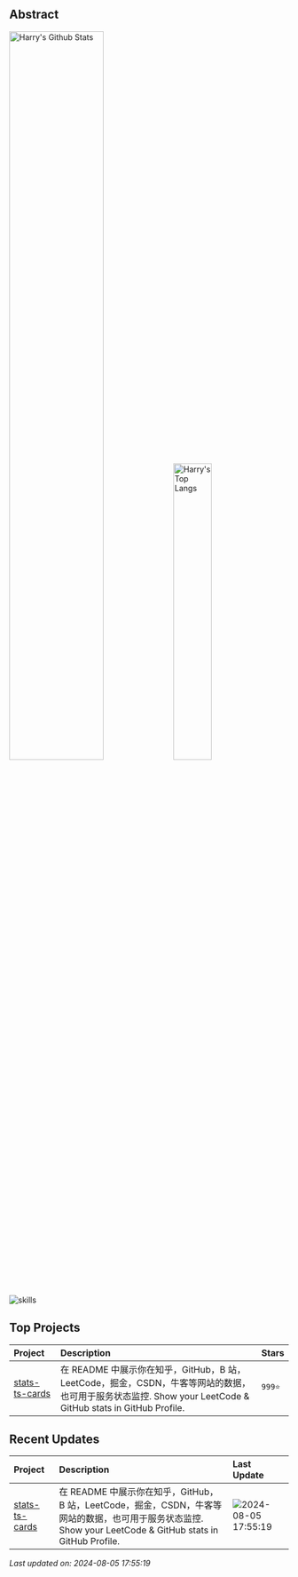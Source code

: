 ## Abstract

<p>
  <img src="https://stats-ts-cards.vercel.app/api?username=HarryYe66&show_icons=true&hide_border=true" alt="Harry's Github Stats" width="58%" />
  <img src="https://stats-ts-cards.vercel.app/api/top-langs/?username=HarryYe66&layout=compact&hide_border=true&langs_count=10" alt="Harry's Top Langs" width="37%" /> 
</p>

<a href="https://github.com/HarryYe66/stats-ts-cards">
<p>
  <!-- <img src="https://stats.justsong.cn/api/leetcode/?username=HarryYe66&theme=light" alt="Harry's LeetCode Stats" width="49%" /> -->
  <!-- <img src="https://stats.justsong.cn/api/zhihu/?username=HarryYe66&theme=light" alt="Harry's Zhihu Stats" width="49%" />  -->
</p>
</a>

![skills](https://skillicons.dev/icons?i=c,cpp,go,py,html,css,js,nodejs,java,md,pytorch,tensorflow,flask,fastapi,express,qt,react,cmake,docker,git,linux,nginx,mysql,redis,sqlite,githubactions,heroku,vercel,visualstudio,vscode)

## Top Projects

| Project                                                       | Description                                                                                                                                                | Stars   |
| :------------------------------------------------------------ | :--------------------------------------------------------------------------------------------------------------------------------------------------------- | :------ |
| [stats-ts-cards](https://github.com/HarryYe66/stats-ts-cards) | 在 README 中展示你在知乎，GitHub，B 站，LeetCode，掘金，CSDN，牛客等网站的数据，也可用于服务状态监控. Show your LeetCode & GitHub stats in GitHub Profile. | `999⭐` |

## Recent Updates

| Project                                                       | Description                                                                                                                                                | Last Update                                                                                                  |
| :------------------------------------------------------------ | :--------------------------------------------------------------------------------------------------------------------------------------------------------- | :----------------------------------------------------------------------------------------------------------- |
| [stats-ts-cards](https://github.com/HarryYe66/stats-ts-cards) | 在 README 中展示你在知乎，GitHub，B 站，LeetCode，掘金，CSDN，牛客等网站的数据，也可用于服务状态监控. Show your LeetCode & GitHub stats in GitHub Profile. | ![2024-08-05 17:55:19](https://img.shields.io/badge/2024--08--01-21%3A29%3A19-brightgreen?style=flat-square) |

_Last updated on: 2024-08-05 17:55:19_

